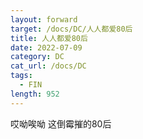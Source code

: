 ```yaml
---
layout: forward
target: /docs/DC/人人都爱80后
title: 人人都爱80后
date: 2022-07-09
category: DC
cat_url: /docs/DC
tags: 
  - FIN
length: 952
---
```


哎呦唉呦 这倒霉摧的80后
